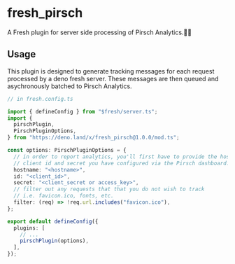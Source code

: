 # fresh_pirsch

A Fresh plugin for server side processing of Pirsch Analytics.🍋🦕

## Usage

This plugin is designed to generate tracking messages for each request processed
by a deno fresh server. These messages are then queued and asychronously batched
to Pirsch Analytics.

```ts
// in fresh.config.ts

import { defineConfig } from "$fresh/server.ts";
import {
  pirschPlugin,
  PirschPluginOptions,
} from "https://deno.land/x/fresh_pirsch@1.0.0/mod.ts";

const options: PirschPluginOptions = {
  // in order to report analytics, you'll first have to provide the hostname,
  // client id and secret you have configured via the Pirsch dashboard.
  hostname: "<hostname>",
  id: "<client_id>",
  secret: "<client_secret or access_key>",
  // filter out any requests that that you do not wish to track
  // i.e. favicon.ico, fonts, etc.
  filter: (req) => !req.url.includes("favicon.ico"),
};

export default defineConfig({
  plugins: [
    // ...
    pirschPlugin(options),
  ],
});
```
